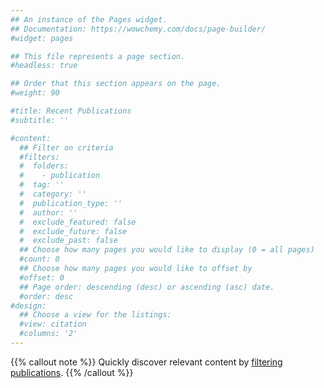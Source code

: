 ```yaml
---
## An instance of the Pages widget.
## Documentation: https://wowchemy.com/docs/page-builder/
#widget: pages

## This file represents a page section.
#headless: true

## Order that this section appears on the page.
#weight: 90

#title: Recent Publications
#subtitle: ''

#content:
  ## Filter on criteria
  #filters:
  #  folders:
  #    - publication
  #  tag: ''
  #  category: ''
  #  publication_type: ''
  #  author: ''
  #  exclude_featured: false
  #  exclude_future: false
  #  exclude_past: false
  ## Choose how many pages you would like to display (0 = all pages)
  #count: 0
  ## Choose how many pages you would like to offset by
  #offset: 0
  ## Page order: descending (desc) or ascending (asc) date.
  #order: desc
#design:
  ## Choose a view for the listings:
  #view: citation
  #columns: '2'
---
```


{{% callout note %}}
Quickly discover relevant content by [filtering publications](./publication/).
{{% /callout %}}
